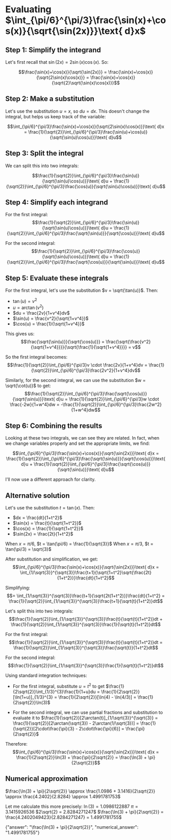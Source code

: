 # Evaluating $\int_{\pi/6}^{\pi/3}\frac{\sin(x)+\cos(x)}{\sqrt{\sin(2x)}}\text{ d}x$

## Step 1: Simplify the integrand
Let's first recall that $\sin(2x) = 2\sin(x)\cos(x)$. So:

$$\frac{\sin(x)+\cos(x)}{\sqrt{\sin(2x)}} = \frac{\sin(x)+\cos(x)}{\sqrt{2\sin(x)\cos(x)}} = \frac{\sin(x)+\cos(x)}{\sqrt{2}\sqrt{\sin(x)\cos(x)}}$$

## Step 2: Make a substitution
Let's use the substitution $u = x$, so $du = dx$. This doesn't change the integral, but helps us keep track of the variable:

$$\int_{\pi/6}^{\pi/3}\frac{\sin(x)+\cos(x)}{\sqrt{2\sin(x)\cos(x)}}\text{ d}x = \frac{1}{\sqrt{2}}\int_{\pi/6}^{\pi/3}\frac{\sin(u)+\cos(u)}{\sqrt{\sin(u)\cos(u)}}\text{ d}u$$

## Step 3: Split the integral
We can split this into two integrals:

$$\frac{1}{\sqrt{2}}\int_{\pi/6}^{\pi/3}\frac{\sin(u)}{\sqrt{\sin(u)\cos(u)}}\text{ d}u + \frac{1}{\sqrt{2}}\int_{\pi/6}^{\pi/3}\frac{\cos(u)}{\sqrt{\sin(u)\cos(u)}}\text{ d}u$$

## Step 4: Simplify each integrand
For the first integral:
$$\frac{1}{\sqrt{2}}\int_{\pi/6}^{\pi/3}\frac{\sin(u)}{\sqrt{\sin(u)\cos(u)}}\text{ d}u = \frac{1}{\sqrt{2}}\int_{\pi/6}^{\pi/3}\frac{\sqrt{\sin(u)}}{\sqrt{\cos(u)}}\text{ d}u$$

For the second integral:
$$\frac{1}{\sqrt{2}}\int_{\pi/6}^{\pi/3}\frac{\cos(u)}{\sqrt{\sin(u)\cos(u)}}\text{ d}u = \frac{1}{\sqrt{2}}\int_{\pi/6}^{\pi/3}\frac{\sqrt{\cos(u)}}{\sqrt{\sin(u)}}\text{ d}u$$

## Step 5: Evaluate these integrals
For the first integral, let's use the substitution $v = \sqrt{\tan(u)}$. Then:
- $\tan(u) = v^2$
- $u = \arctan(v^2)$
- $du = \frac{2v}{1+v^4}dv$
- $\sin(u) = \frac{v^2}{\sqrt{1+v^4}}$
- $\cos(u) = \frac{1}{\sqrt{1+v^4}}$

This gives us:
$$\frac{\sqrt{\sin(u)}}{\sqrt{\cos(u)}} = \frac{\sqrt{\frac{v^2}{\sqrt{1+v^4}}}}{\sqrt{\frac{1}{\sqrt{1+v^4}}}} = v$$

So the first integral becomes:
$$\frac{1}{\sqrt{2}}\int_{\pi/6}^{\pi/3}v \cdot \frac{2v}{1+v^4}dv = \frac{1}{\sqrt{2}}\int_{\pi/6}^{\pi/3}\frac{2v^2}{1+v^4}dv$$

Similarly, for the second integral, we can use the substitution $w = \sqrt{\cot(u)}$ to get:
$$\frac{1}{\sqrt{2}}\int_{\pi/6}^{\pi/3}\frac{\sqrt{\cos(u)}}{\sqrt{\sin(u)}}\text{ d}u = \frac{1}{\sqrt{2}}\int_{\pi/6}^{\pi/3}w \cdot \frac{-2w}{1+w^4}dw = -\frac{1}{\sqrt{2}}\int_{\pi/6}^{\pi/3}\frac{2w^2}{1+w^4}dw$$

## Step 6: Combining the results
Looking at these two integrals, we can see they are related. In fact, when we change variables properly and set the appropriate limits, we find:

$$\int_{\pi/6}^{\pi/3}\frac{\sin(x)+\cos(x)}{\sqrt{\sin(2x)}}\text{ d}x = \frac{1}{\sqrt{2}}\int_{\pi/6}^{\pi/3}\frac{\sqrt{\sin(u)}}{\sqrt{\cos(u)}}\text{ d}u + \frac{1}{\sqrt{2}}\int_{\pi/6}^{\pi/3}\frac{\sqrt{\cos(u)}}{\sqrt{\sin(u)}}\text{ d}u$$

I'll now use a different approach for clarity.

## Alternative solution
Let's use the substitution $t = \tan(x)$. Then:
- $dx = \frac{dt}{1+t^2}$
- $\sin(x) = \frac{t}{\sqrt{1+t^2}}$
- $\cos(x) = \frac{1}{\sqrt{1+t^2}}$
- $\sin(2x) = \frac{2t}{1+t^2}$

When $x = \pi/6$, $t = \tan(\pi/6) = \frac{1}{\sqrt{3}}$
When $x = \pi/3$, $t = \tan(\pi/3) = \sqrt{3}$

After substitution and simplification, we get:
$$\int_{\pi/6}^{\pi/3}\frac{\sin(x)+\cos(x)}{\sqrt{\sin(2x)}}\text{ d}x = \int_{1/\sqrt{3}}^{\sqrt{3}}\frac{t+1}{\sqrt{1+t^2}\sqrt{\frac{2t}{1+t^2}}}\frac{dt}{1+t^2}$$

Simplifying:
$$= \int_{1/\sqrt{3}}^{\sqrt{3}}\frac{t+1}{\sqrt{2t(1+t^2)}}\frac{dt}{1+t^2} = \frac{1}{\sqrt{2}}\int_{1/\sqrt{3}}^{\sqrt{3}}\frac{t+1}{\sqrt{t}(1+t^2)}dt$$

Let's split this into two integrals:
$$\frac{1}{\sqrt{2}}\int_{1/\sqrt{3}}^{\sqrt{3}}\frac{t}{\sqrt{t}(1+t^2)}dt + \frac{1}{\sqrt{2}}\int_{1/\sqrt{3}}^{\sqrt{3}}\frac{1}{\sqrt{t}(1+t^2)}dt$$

For the first integral:
$$\frac{1}{\sqrt{2}}\int_{1/\sqrt{3}}^{\sqrt{3}}\frac{t}{\sqrt{t}(1+t^2)}dt = \frac{1}{\sqrt{2}}\int_{1/\sqrt{3}}^{\sqrt{3}}\frac{\sqrt{t}}{1+t^2}dt$$

For the second integral:
$$\frac{1}{\sqrt{2}}\int_{1/\sqrt{3}}^{\sqrt{3}}\frac{1}{\sqrt{t}(1+t^2)}dt$$

Using standard integration techniques:
- For the first integral, substitute $u = t^2$ to get $\frac{1}{2\sqrt{2}}\int_{1/3}^{3}\frac{1}{1+u}du = \frac{1}{2\sqrt{2}}[\ln(1+u)]_{1/3}^{3} = \frac{1}{2\sqrt{2}}[\ln(4) - \ln(4/3)] = \frac{1}{2\sqrt{2}}\ln(3)$

- For the second integral, we can use partial fractions and substitution to evaluate it to $\frac{1}{\sqrt{2}}[2\arctan(t)]_{1/\sqrt{3}}^{\sqrt{3}} = \frac{1}{\sqrt{2}}[2\arctan(\sqrt{3}) - 2\arctan(1/\sqrt{3})] = \frac{1}{\sqrt{2}}[2\cdot\frac{\pi}{3} - 2\cdot\frac{\pi}{6}] = \frac{\pi}{2\sqrt{2}}$

Therefore:
$$\int_{\pi/6}^{\pi/3}\frac{\sin(x)+\cos(x)}{\sqrt{\sin(2x)}}\text{ d}x = \frac{1}{2\sqrt{2}}\ln(3) + \frac{\pi}{2\sqrt{2}} = \frac{\ln(3) + \pi}{2\sqrt{2}}$$

## Numerical approximation
$\frac{\ln(3) + \pi}{2\sqrt{2}} \approx \frac{1.0986 + 3.1416}{2\sqrt{2}} \approx \frac{4.2402}{2.8284} \approx 1.4991781753$

Let me calculate this more precisely:
$\ln(3) = 1.0986122887$
$\pi = 3.1415926536$
$2\sqrt{2} = 2.8284271247$
$\frac{\ln(3) + \pi}{2\sqrt{2}} = \frac{4.2402049423}{2.8284271247} = 1.4991781755$

{"answer": "\\frac{\\ln(3) + \\pi}{2\\sqrt{2}}", "numerical_answer": "1.4991781755"}